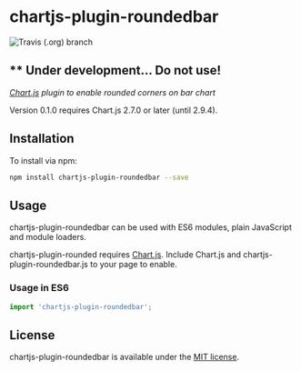# chartjs-plugin-roundedbar

![Travis (.org) branch](https://img.shields.io/travis/igorsantosamado/chartjs-plugin-roundbars/master?style=flat-square)

## ** Under development... Do not use!

*[Chart.js](https://www.chartjs.org) plugin to enable rounded corners on bar chart*

Version 0.1.0 requires Chart.js 2.7.0 or later (until 2.9.4).

## Installation

To install via npm:

```bash
npm install chartjs-plugin-roundedbar --save
```

## Usage

chartjs-plugin-roundedbar can be used with ES6 modules, plain JavaScript and module loaders.

chartjs-plugin-rounded requires [Chart.js](https://www.chartjs.org). Include Chart.js and chartjs-plugin-roundedbar.js to your page to enable.

### Usage in ES6

```js
import 'chartjs-plugin-roundedbar';
```

## License

chartjs-plugin-roundedbar is available under the [MIT license](https://opensource.org/licenses/MIT).
